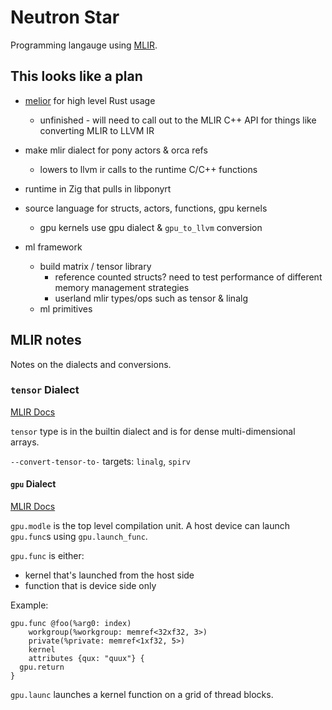 # Neutron Star

Programming langauge using [MLIR](https://mlir.llvm.org/).

## This looks like a plan

- [melior](https://github.com/raviqqe/melior) for high level Rust usage
  - unfinished - will need to call out to the MLIR C++ API for things like converting MLIR to LLVM IR
- make mlir dialect for pony actors & orca refs
  - lowers to llvm ir calls to the runtime C/C++ functions
- runtime in Zig that pulls in libponyrt
- source language for structs, actors, functions, gpu kernels
  - gpu kernels use gpu dialect & `gpu_to_llvm` conversion

- ml framework
  - build matrix / tensor library
    - reference counted structs? need to test performance of different memory management strategies
    - userland mlir types/ops such as tensor & linalg
  - ml primitives

## MLIR notes

Notes on the dialects and conversions.

### `tensor` Dialect

[MLIR Docs](https://mlir.llvm.org/docs/Dialects/TensorOps/)

`tensor` type is in the builtin dialect and is for dense multi-dimensional arrays.

`--convert-tensor-to-` targets: `linalg`, `spirv`

#### `gpu` Dialect

[MLIR Docs](https://mlir.llvm.org/docs/Dialects/GPU/)

`gpu.modle` is the top level compilation unit. A host device can launch `gpu.func`s using `gpu.launch_func`.

`gpu.func` is either:

- kernel that's launched from the host side
- function that is device side only

Example:

```mlir
gpu.func @foo(%arg0: index)
    workgroup(%workgroup: memref<32xf32, 3>)
    private(%private: memref<1xf32, 5>)
    kernel
    attributes {qux: "quux"} {
  gpu.return
}
```

`gpu.launc` launches a kernel function on a grid of thread blocks.
